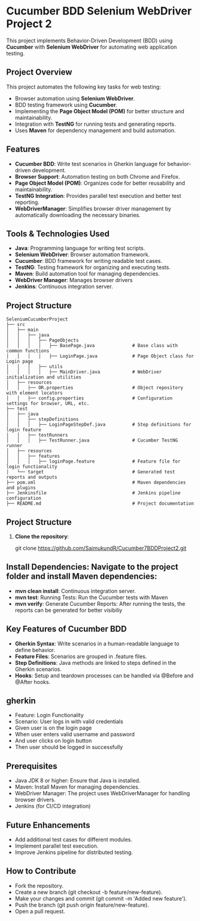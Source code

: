 # Cucumber BDD Selenium WebDriver Project 2

This project implements Behavior-Driven Development (BDD) using **Cucumber** with **Selenium WebDriver** for automating web application testing.

## Project Overview

This project automates the following key tasks for web testing:
- Browser automation using **Selenium WebDriver**.
- BDD testing framework using **Cucumber**.
- Implementing the **Page Object Model (POM)** for better structure and maintainability.
- Integration with **TestNG** for running tests and generating reports.
- Uses **Maven** for dependency management and build automation.

## Features

- **Cucumber BDD**: Write test scenarios in Gherkin language for behavior-driven development.
- **Browser Support**: Automation testing on both Chrome and Firefox.
- **Page Object Model (POM)**: Organizes code for better reusability and maintainability.
- **TestNG Integration**: Provides parallel test execution and better test reporting.
- **WebDriverManager**: Simplifies browser driver management by automatically downloading the necessary binaries.

## Tools & Technologies Used
- **Java**: Programming language for writing test scripts.
- **Selenium WebDriver**: Browser automation framework.
- **Cucumber**: BDD framework for writing readable test cases.
- **TestNG**:  Testing framework for organizing and executing tests.
- **Maven**: Build automation tool for managing dependencies.
- **WebDriver Manager**: Manages browser drivers
- **Jenkins**: Continuous integration server.

## Project Structure

```plaintext
SeleniumCucumberProject
├── src
│   ├── main
│   │   ├── java
│   │   │   ├── PageObjects
│   │   │   │   ├── BasePage.java              # Base class with common functions
│   │   │   │   ├── LoginPage.java             # Page Object class for Login page
│   │   │   ├── utils
│   │   │   │   ├── MainDriver.java            # WebDriver initialization and utilities
│   ├── resources
│   │   ├── OR.properties                      # Object repository with element locators
│   │   ├── config.properties                  # Configuration settings for browser, URL, etc.
├── test
│   ├── java
│   │   ├── stepDefinitions
│   │   │   ├── LoginPageStepDef.java          # Step definitions for login feature
│   │   ├── testRunners
│   │   │   ├── TestRunner.java                # Cucumber TestNG runner
│   ├── resources
│   │   ├── features
│   │   │   ├── loginPage.feature              # Feature file for login functionality
│   └── target                                 # Generated test reports and outputs
├── pom.xml                                    # Maven dependencies and plugins
├── Jenkinsfile                                # Jenkins pipeline configuration
├── README.md                                  # Project documentation
```

## Project Structure

1. **Clone the repository**:

   git clone https://github.com/SaimukundR/Cucumber7BDDProject2.git

## Install Dependencies: Navigate to the project folder and install Maven dependencies:

- **mvn clean install**: Continuous integration server.
- **mvn test**: Running Tests: Run the Cucumber tests with Maven
- **mvn verify**: Generate Cucumber Reports: After running the tests, the reports can be generated for better visibiliy
 
   
## Key Features of Cucumber BDD
- **Gherkin Syntax**: Write scenarios in a human-readable language to define behavior.
- **Feature Files**: Scenarios are grouped in .feature files.
- **Step Definitions**: Java methods are linked to steps defined in the Gherkin scenarios.
- **Hooks**: Setup and teardown processes can be handled via @Before and @After hooks.

## gherkin
- Feature: Login Functionality
-  Scenario: User logs in with valid credentials
-    Given user is on the login page
-    When user enters valid username and password
-    And user clicks on login button
-    Then user should be logged in successfully

## Prerequisites
- Java JDK 8 or higher: Ensure that Java is installed.
- Maven: Install Maven for managing dependencies.
- WebDriver Manager: The project uses WebDriverManager for handling browser drivers.
- Jenkins (for CI/CD integration)

## Future Enhancements
- Add additional test cases for different modules.
- Implement parallel test execution.
- Improve Jenkins pipeline for distributed testing.

## How to Contribute
- Fork the repository.
- Create a new branch (git checkout -b feature/new-feature).
- Make your changes and commit (git commit -m 'Added new feature').
- Push the branch (git push origin feature/new-feature).
- Open a pull request.
